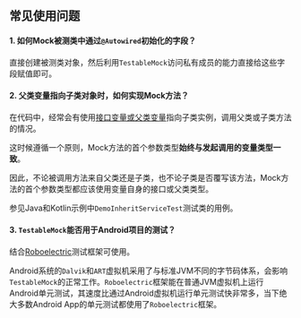 常见使用问题
---

#### 1. 如何Mock被测类中通过`@Autowired`初始化的字段？

直接创建被测类对象，然后利用`TestableMock`访问私有成员的能力直接给这些字段赋值即可。

#### 2. 父类变量指向子类对象时，如何实现Mock方法？

在代码中，经常会有使用<u>接口变量或父类变量</u>指向子类实例，调用父类或子类方法的情况。

这时候遵循一个原则，Mock方法的首个参数类型**始终与发起调用的变量类型一致**。

因此，不论被调用方法来自父类还是子类，也不论子类是否覆写该方法，Mock方法的首个参数类型都应该使用变量自身的接口或父类类型。

参见Java和Kotlin示例中`DemoInheritServiceTest`测试类的用例。

#### 3. `TestableMock`能否用于Android项目的测试？

结合[Roboelectric](https://github.com/robolectric/robolectric)测试框架可使用。

Android系统的`Dalvik`和`ART`虚拟机采用了与标准JVM不同的字节码体系，会影响`TestableMock`的正常工作。`Roboelectric`框架能在普通JVM虚拟机上运行Android单元测试，其速度比通过Android虚拟机运行单元测试快非常多，当下绝大多数Android App的单元测试都使用了`Roboelectric`框架。
